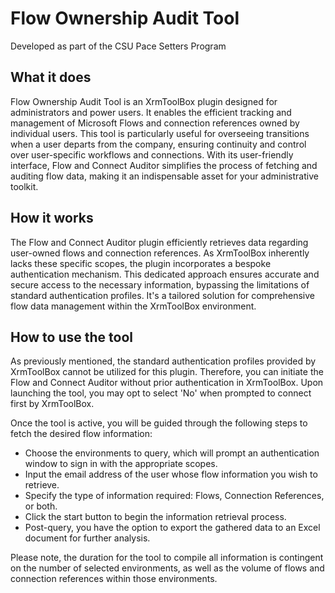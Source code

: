 # Flow Ownership Audit Tool
Developed as part of the CSU Pace Setters Program

## What it does
Flow Ownership Audit Tool is an XrmToolBox plugin designed for administrators and power users. 
It enables the efficient tracking and management of Microsoft Flows and connection references owned by individual users. 
This tool is particularly useful for overseeing transitions when a user departs from the company, ensuring continuity and control over user-specific workflows and connections. 
With its user-friendly interface, Flow and Connect Auditor simplifies the process of fetching and auditing flow data, making it an indispensable asset for your administrative toolkit.

## How it works
The Flow and Connect Auditor plugin efficiently retrieves data regarding user-owned flows and connection references. 
As XrmToolBox inherently lacks these specific scopes, the plugin incorporates a bespoke authentication mechanism. 
This dedicated approach ensures accurate and secure access to the necessary information, bypassing the limitations of standard authentication profiles. 
It's a tailored solution for comprehensive flow data management within the XrmToolBox environment.

## How to use the tool
As previously mentioned, the standard authentication profiles provided by XrmToolBox cannot be utilized for this plugin. Therefore, you can initiate the Flow and Connect Auditor without prior authentication in XrmToolBox. 
Upon launching the tool, you may opt to select 'No' when prompted to connect first by XrmToolBox.

Once the tool is active, you will be guided through the following steps to fetch the desired flow information:

- Choose the environments to query, which will prompt an authentication window to sign in with the appropriate scopes.
- Input the email address of the user whose flow information you wish to retrieve.
- Specify the type of information required: Flows, Connection References, or both.
- Click the start button to begin the information retrieval process.
- Post-query, you have the option to export the gathered data to an Excel document for further analysis.

Please note, the duration for the tool to compile all information is contingent on the number of selected environments, as well as the volume of flows and connection references within those environments.